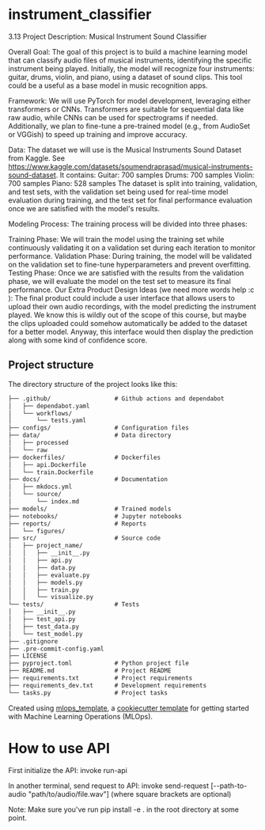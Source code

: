 # instrument_classifier

3.13
Project Description: Musical Instrument Sound Classifier

Overall Goal: The goal of this project is to build a machine learning model that can classify audio files of musical instruments, identifying the specific instrument being played. Initially, the model will recognize four instruments: guitar, drums, violin, and piano, using a dataset of sound clips. This tool could be a useful as a base model in music recognition apps.

Framework: We will use PyTorch for model development, leveraging either transformers or CNNs. Transformers are suitable for sequential data like raw audio, while CNNs can be used for spectrograms if needed. Additionally, we plan to fine-tune a pre-trained model (e.g., from AudioSet or VGGish) to speed up training and improve accuracy.

Data: The dataset we will use is the Musical Instruments Sound Dataset from Kaggle. See https://www.kaggle.com/datasets/soumendraprasad/musical-instruments-sound-dataset.
It contains:
Guitar: 700 samples
Drums: 700 samples
Violin: 700 samples
Piano: 528 samples
The dataset is split into training, validation, and test sets, with the validation set being used for real-time model evaluation during training, and the test set for final performance evaluation once we are satisfied with the model's results.

Modeling Process: The training process will be divided into three phases:

Training Phase: We will train the model using the training set while continuously validating it on a validation set during each iteration to monitor performance.
Validation Phase: During training, the model will be validated on the validation set to fine-tune hyperparameters and prevent overfitting.
Testing Phase: Once we are satisfied with the results from the validation phase, we will evaluate the model on the test set to measure its final performance.
Our Extra Product Design Ideas (we need more words help :c ): The final product could include a user interface that allows users to upload their own audio recordings, with the model predicting the instrument played. We know this is wildly out of the scope of this course, but maybe the clips uploaded could somehow automatically be added to the dataset for a better model. Anyway, this interface would then display the prediction along with some kind of confidence score. 

## Project structure

The directory structure of the project looks like this:
```txt
├── .github/                  # Github actions and dependabot
│   ├── dependabot.yaml
│   └── workflows/
│       └── tests.yaml
├── configs/                  # Configuration files
├── data/                     # Data directory
│   ├── processed
│   └── raw
├── dockerfiles/              # Dockerfiles
│   ├── api.Dockerfile
│   └── train.Dockerfile
├── docs/                     # Documentation
│   ├── mkdocs.yml
│   └── source/
│       └── index.md
├── models/                   # Trained models
├── notebooks/                # Jupyter notebooks
├── reports/                  # Reports
│   └── figures/
├── src/                      # Source code
│   ├── project_name/
│   │   ├── __init__.py
│   │   ├── api.py
│   │   ├── data.py
│   │   ├── evaluate.py
│   │   ├── models.py
│   │   ├── train.py
│   │   └── visualize.py
└── tests/                    # Tests
│   ├── __init__.py
│   ├── test_api.py
│   ├── test_data.py
│   └── test_model.py
├── .gitignore
├── .pre-commit-config.yaml
├── LICENSE
├── pyproject.toml            # Python project file
├── README.md                 # Project README
├── requirements.txt          # Project requirements
├── requirements_dev.txt      # Development requirements
└── tasks.py                  # Project tasks
```


Created using [mlops_template](https://github.com/SkafteNicki/mlops_template),
a [cookiecutter template](https://github.com/cookiecutter/cookiecutter) for getting
started with Machine Learning Operations (MLOps).

# How to use API
First initialize the API:
invoke run-api

In another terminal, send request to API:
invoke send-request [--path-to-audio "path/to/audio/file.wav"]
(where square brackets are optional)

Note:
Make sure you've run pip install -e . in the root directory at some point.
